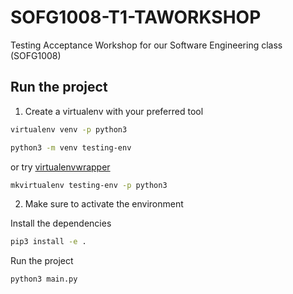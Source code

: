 # SOFG1008-T1-TAWORKSHOP

Testing Acceptance Workshop for our Software Engineering class (SOFG1008)

## Run the project

1. Create a virtualenv with your preferred tool

```bash
virtualenv venv -p python3
```

```bash
python3 -m venv testing-env
```

or try [virtualenvwrapper](https://virtualenvwrapper.readthedocs.io/en/latest/)

```bash
mkvirtualenv testing-env -p python3
```

2. Make sure to activate the environment

Install the dependencies

```bash
pip3 install -e .
```

Run the project

```bash
python3 main.py
```
